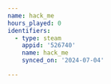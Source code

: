 ```yaml
---
name: hack_me
hours_played: 0
identifiers:
  - type: steam
    appid: '526740'
    name: hack_me
    synced_on: '2024-07-04'

---
```


